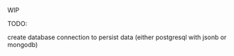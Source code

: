 WIP

TODO:
<!-- add metadata do json (date the data was taken, id of data, website scrapped) -->
create database connection to persist data (either postgresql with jsonb or mongodb)